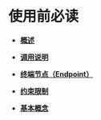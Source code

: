 # 使用前必读<a name="dns_api_10000"></a>

-   **[概述](概述.md)**  

-   **[调用说明](调用说明.md)**  

-   **[终端节点（Endpoint）](终端节点（Endpoint）.md)**  

-   **[约束限制](约束限制.md)**  

-   **[基本概念](基本概念.md)**  


